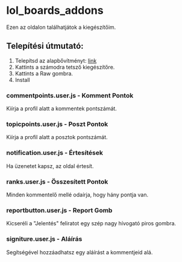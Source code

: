 # lol_boards_addons
Ezen az oldalon találhatjátok a kiegészítőim.

## Telepítési útmutató:
1. Telepítsd az alapbővítményt: [link](https://tampermonkey.net/)
2. Kattints a számodra tetsző kiegészítőre.
3. Kattints a Raw gombra.
4. Install

### commentpoints.user.js - Komment Pontok
Kiírja a profil alatt a kommentek pontszámát.

### topicpoints.user.js - Poszt Pontok
Kiírja a profil alatt a posztok pontszámát.

### notification.user.js - Értesítések
Ha üzenetet kapsz, az oldal értesít.

### ranks.user.js - Összesített Pontok
Minden kommentelő mellé odaírja, hogy hány pontja van.

### reportbutton.user.js - Report Gomb
Kicseréli a "Jelentés" feliratot egy szép nagy hívogató piros gombra.

### signiture.user.js - Aláírás
Segítségével hozzáadhatsz egy aláírást a kommentjeid alá.
